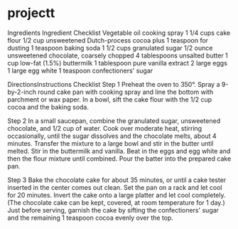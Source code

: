 # projectt

Ingredients
Ingredient Checklist
Vegetable oil cooking spray
1 1/4 cups cake flour
1/2 cup unsweetened Dutch-process cocoa plus 1 teaspoon for dusting
1 teaspoon baking soda
1 1/2 cups granulated sugar
1/2 ounce unsweetened chocolate, coarsely chopped
4 tablespoons unsalted butter
1 cup low-fat (1.5%) buttermilk
1 tablespoon pure vanilla extract
2 large eggs
1 large egg white
1 teaspoon confectioners' sugar

DirectionsInstructions Checklist
Step 1
Preheat the oven to 350°. Spray a 9-by-2-inch round cake pan with cooking spray and line the bottom with parchment or wax paper. In a bowl, sift the cake flour with the 1/2 cup cocoa and the baking soda.

Step 2
In a small saucepan, combine the granulated sugar, unsweetened chocolate, and 1/2 cup of water. Cook over moderate heat, stirring occasionally, until the sugar dissolves and the chocolate melts, about 4 minutes. Transfer the mixture to a large bowl and stir in the butter until melted. Stir in the buttermilk and vanilla. Beat in the eggs and egg white and then the flour mixture until combined. Pour the batter into the prepared cake pan.

Step 3
Bake the chocolate cake for about 35 minutes, or until a cake tester inserted in the center comes out clean. Set the pan on a rack and let cool for 20 minutes. Invert the cake onto a large platter and let cool completely. (The chocolate cake can be kept, covered, at room temperature for 1 day.) Just before serving, garnish the cake by sifting the confectioners' sugar and the remaining 1 teaspoon cocoa evenly over the top.
